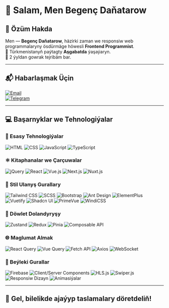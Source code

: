 # 👋 Salam, Men Begenç Daňatarow

## 🌟 Özüm Hakda

Men — **Begenç Daňatarow**, häzirki zaman we responsiw web programmalaryny ösdürmäge höwesli **Frontend Programmist**.  
📍 Türkmenistanyň paýtagty **Aşgabatda** ýaşaýaryn.  
💼 2 ýyldan gowrak tejribäm bar.

---

## 📬 Habarlaşmak Üçin

[![Email](https://img.shields.io/badge/Gmail-begench.d.2004@gmail.com-red?style=for-the-badge&logo=gmail&logoColor=white)](mailto:begench.d.2004@gmail.com)  
[![Telegram](https://img.shields.io/badge/Telegram-@begenchd-2CA5E0?style=for-the-badge&logo=telegram&logoColor=white)](https://t.me/begenchd)

---

## 💻 Başarnyklar we Tehnologiýalar

### 🔹 Esasy Tehnologiýalar

![HTML](https://img.shields.io/badge/HTML5-E34F26?style=flat&logo=html5&logoColor=white)
![CSS](https://img.shields.io/badge/CSS3-1572B6?style=flat&logo=css3&logoColor=white)
![JavaScript](https://img.shields.io/badge/JavaScript-F7DF1E?style=flat&logo=javascript&logoColor=black)
![TypeScript](https://img.shields.io/badge/TypeScript-3178C6?style=flat&logo=typescript&logoColor=white)

### ⚛️ Kitaphanalar we Çarçuwalar

![jQuery](https://img.shields.io/badge/jQuery-0769AD?style=flat&logo=jquery&logoColor=white)
![React](https://img.shields.io/badge/React-20232A?style=flat&logo=react&logoColor=61DAFB)
![Vue.js](https://img.shields.io/badge/Vue.js-35495E?style=flat&logo=vue.js&logoColor=4FC08D)
![Next.js](https://img.shields.io/badge/Next.js-000000?style=flat&logo=next.js&logoColor=white)
![Nuxt.js](https://img.shields.io/badge/Nuxt.js-00DC82?style=flat&logo=nuxt.js&logoColor=white)

### 🎨 Stil Ulanyş Gurallary

![Tailwind CSS](https://img.shields.io/badge/Tailwind_CSS-06B6D4?style=flat&logo=tailwind-css&logoColor=white)
![SCSS](https://img.shields.io/badge/SCSS-CC6699?style=flat&logo=sass&logoColor=white)
![Bootstrap](https://img.shields.io/badge/Bootstrap-7952B3?style=flat&logo=bootstrap&logoColor=white)
![Ant Design](https://img.shields.io/badge/Ant_Design-0170FE?style=flat&logo=ant-design&logoColor=white)
![ElementPlus](https://img.shields.io/badge/Element_Plus-409EFF?style=flat&logo=element&logoColor=white)
![Vuetify](https://img.shields.io/badge/Vuetify-1867C0?style=flat&logo=vuetify&logoColor=white)
![Shadcn UI](https://img.shields.io/badge/Shadcn_UI-000000?style=flat&logoColor=white)
![PrimeVue](https://img.shields.io/badge/PrimeVue-2E7D32?style=flat&logoColor=white)
![WindiCSS](https://img.shields.io/badge/WindiCSS-48B0F1?style=flat)

### 🔄 Döwlet Dolandyryşy

![Zustand](https://img.shields.io/badge/Zustand-000000?style=flat&logo=zustand&logoColor=white)
![Redux](https://img.shields.io/badge/Redux-764ABC?style=flat&logo=redux&logoColor=white)
![Pinia](https://img.shields.io/badge/Pinia-FADA5E?style=flat&logo=pinia&logoColor=black)
![Composable API](https://img.shields.io/badge/Composable_API-42B883?style=flat&logo=vue.js&logoColor=white)

### 🌐 Maglumat Almak

![React Query](https://img.shields.io/badge/React_Query-FF4154?style=flat&logo=react-query&logoColor=white)
![Vue Query](https://img.shields.io/badge/Vue_Query-42B883?style=flat&logo=vue.js&logoColor=white)
![Fetch API](https://img.shields.io/badge/Fetch_API-000000?style=flat)
![Axios](https://img.shields.io/badge/Axios-5A29E4?style=flat)
![WebSocket](https://img.shields.io/badge/WebSocket-010101?style=flat)

### 🧰 Beýleki Gurallar

![Firebase](https://img.shields.io/badge/Firebase-FFCA28?style=flat&logo=firebase&logoColor=black)
![Client/Server Components](https://img.shields.io/badge/Client/Server_Components-grey?style=flat)
![HLS.js](https://img.shields.io/badge/HLS.js-000000?style=flat)
![Swiper.js](https://img.shields.io/badge/Swiper-6332F6?style=flat&logo=swiper&logoColor=white)
![Responsiw Dizayn](https://img.shields.io/badge/Responsiw_Dizayn-007ACC?style=flat)
![Animasiýalar](https://img.shields.io/badge/Animasiýalar-FB8C00?style=flat)

---

## 🚀 Gel, bilelikde ajaýyp taslamalary döretdeliň!
